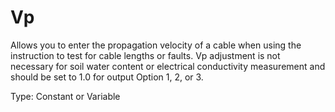 # Vp

Allows you to enter the propagation velocity of a cable when using the instruction to test for cable lengths or faults. Vp adjustment is not necessary for soil water content or electrical conductivity measurement and should be set to 1.0 for output Option 1, 2, or 3.

Type: Constant or Variable
